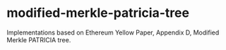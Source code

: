 # modified-merkle-patricia-tree
Implementations based on Ethereum Yellow Paper, Appendix D, Modified Merkle PATRICIA tree.
